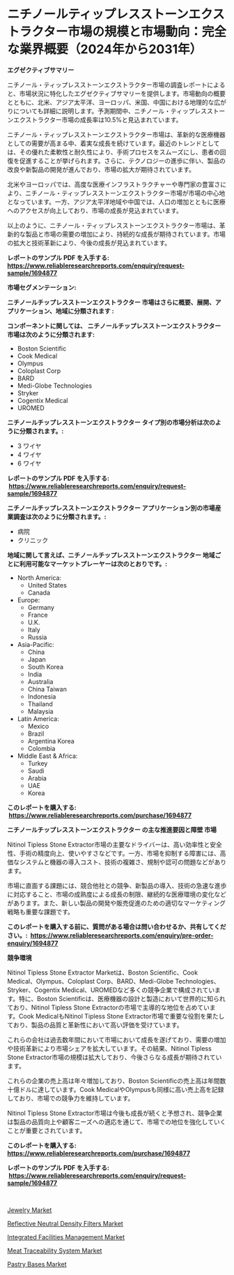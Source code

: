 <p><h1>ニチノールティップレスストーンエクストラクター市場の規模と市場動向：完全な業界概要（2024年から2031年）</h1></p><p><strong>エグゼクティブサマリー</strong></p>
<p><p>ニチノール・ティップレスストーンエクストラクター市場の調査レポートによると、市場状況に特化したエグゼクティブサマリーを提供します。市場動向の概要とともに、北米、アジア太平洋、ヨーロッパ、米国、中国における地理的な広がりについても詳細に説明します。予測期間中、ニチノール・ティップレスストーンエクストラクター市場の成長率は10.5%と見込まれています。</p><p>ニチノール・ティップレスストーンエクストラクター市場は、革新的な医療機器としての需要が高まる中、着実な成長を続けています。最近のトレンドとしては、その優れた柔軟性と耐久性により、手術プロセスをスムーズにし、患者の回復を促進することが挙げられます。さらに、テクノロジーの進歩に伴い、製品の改良や新製品の開発が進んでおり、市場の拡大が期待されています。</p><p>北米やヨーロッパでは、高度な医療インフラストラクチャーや専門家の豊富さにより、ニチノール・ティップレスストーンエクストラクター市場が市場の中心地となっています。一方、アジア太平洋地域や中国では、人口の増加とともに医療へのアクセスが向上しており、市場の成長が見込まれています。</p><p>以上のように、ニチノール・ティップレスストーンエクストラクター市場は、革新的な製品と市場の需要の増加により、持続的な成長が期待されています。市場の拡大と技術革新により、今後の成長が見込まれています。</p></p>
<p><strong>レポートのサンプル PDF を入手する: <a href="https://www.reliableresearchreports.com/enquiry/request-sample/1694877">https://www.reliableresearchreports.com/enquiry/request-sample/1694877</a></strong></p>
<p><strong>市場セグメンテーション:</strong></p>
<p><strong> ニチノールチップレスストーンエクストラクター 市場はさらに概要、展開、アプリケーション、地域に分類されます :</strong></p>
<p><strong>コンポーネントに関しては、 ニチノールチップレスストーンエクストラクター 市場は次のように分類されます: &nbsp;</strong></p>
<p><ul><li>Boston Scientific</li><li>Cook Medical</li><li>Olympus</li><li>Coloplast Corp</li><li>BARD</li><li>Medi-Globe Technologies</li><li>Stryker</li><li>Cogentix Medical</li><li>UROMED</li></ul></p>
<p><strong> ニチノールチップレスストーンエクストラクター タイプ別の市場分析は次のように分類されます。:</strong></p>
<p><ul><li>3 ワイヤ</li><li>4 ワイヤ</li><li>6 ワイヤ</li></ul></p>
<p><strong>レポートのサンプル PDF を入手する: &nbsp;<a href="https://www.reliableresearchreports.com/enquiry/request-sample/1694877">https://www.reliableresearchreports.com/enquiry/request-sample/1694877</a></strong></p>
<p><strong> ニチノールチップレスストーンエクストラクター アプリケーション別の市場産業調査は次のように分類されます。:</strong></p>
<p><ul><li>病院</li><li>クリニック</li></ul></p>
<p><strong>地域に関して言えば、ニチノールチップレスストーンエクストラクター 地域ごとに利用可能なマーケットプレーヤーは次のとおりです。:</strong></p>
<p><ul>
    <li>
        North America:
        <ul>
            <li>United States</li>
            <li>Canada</li>
        </ul>
    </li>
    <li>
        Europe:
        <ul>
            <li>Germany</li>
            <li>France</li>
            <li>U.K.</li>
            <li>Italy</li>
            <li>Russia</li>
        </ul>
    </li>
    <li>
        Asia-Pacific:
        <ul>
            <li>China</li>
            <li>Japan</li>
            <li>South Korea</li>
            <li>India</li>
            <li>Australia</li>
            <li>China Taiwan</li>
            <li>Indonesia</li>
            <li>Thailand</li>
            <li>Malaysia</li>
        </ul>
    </li>
    <li>
        Latin America:
        <ul>
            <li>Mexico</li>
            <li>Brazil</li>
            <li>Argentina Korea</li>
            <li>Colombia</li>
        </ul>
    </li>
    <li>
        Middle East & Africa:
        <ul>
            <li>Turkey</li>
            <li>Saudi</li>
            <li>Arabia</li>
            <li>UAE</li>
            <li>Korea</li>
        </ul>
    </li>
    </ul></p>
<p><strong>このレポートを購入する: &nbsp;<a href="https://www.reliableresearchreports.com/purchase/1694877">https://www.reliableresearchreports.com/purchase/1694877</a></strong></p>
<p><strong>ニチノールチップレスストーンエクストラクター の主な推進要因と障壁 市場</strong></p>
<p><p>Nitinol Tipless Stone Extractor市場の主要なドライバーは、高い効率性と安全性、手術の精度向上、使いやすさなどです。一方、市場を抑制する障害には、高価なシステムと機器の導入コスト、技術の複雑さ、規制や認可の問題などがあります。</p><p>市場に直面する課題には、競合他社との競争、新製品の導入、技術の急速な進歩に対応すること、市場の成熟度による成長の制限、継続的な医療環境の変化などがあります。また、新しい製品の開発や販売促進のための適切なマーケティング戦略も重要な課題です。</p></p>
<p><strong>このレポートを購入する前に、質問がある場合は問い合わせるか、共有してください。:&nbsp; <a href="https://www.reliableresearchreports.com/enquiry/pre-order-enquiry/1694877">https://www.reliableresearchreports.com/enquiry/pre-order-enquiry/1694877</a></strong></p>
<p><strong>競争環境</strong></p>
<p><p>Nitinol Tipless Stone Extractor Marketは、Boston Scientific、Cook Medical、Olympus、Coloplast Corp、BARD、Medi-Globe Technologies、Stryker、Cogentix Medical、UROMEDなど多くの競争企業で構成されています。特に、Boston Scientificは、医療機器の設計と製造において世界的に知られており、Nitinol Tipless Stone Extractorの市場で主導的な地位を占めています。Cook MedicalもNitinol Tipless Stone Extractor市場で重要な役割を果たしており、製品の品質と革新性において高い評価を受けています。</p><p>これらの会社は過去数年間において市場において成長を遂げており、需要の増加や技術革新により市場シェアを拡大しています。その結果、Nitinol Tipless Stone Extractor市場の規模は拡大しており、今後さらなる成長が期待されています。</p><p>これらの企業の売上高は年々増加しており、Boston Scientificの売上高は年間数十億ドルに達しています。Cook MedicalやOlympusも同様に高い売上高を記録しており、市場での競争力を維持しています。</p><p>Nitinol Tipless Stone Extractor市場は今後も成長が続くと予想され、競争企業は製品の品質向上や顧客ニーズへの適応を通じて、市場での地位を強化していくことが重要とされています。</p></p>
<p><strong>このレポートを購入する: &nbsp; <a href="https://www.reliableresearchreports.com/purchase/1694877">https://www.reliableresearchreports.com/purchase/1694877</a></strong></p>
<p><strong>レポートのサンプル PDF を入手する: &nbsp;<a href="https://www.reliableresearchreports.com/enquiry/request-sample/1694877">https://www.reliableresearchreports.com/enquiry/request-sample/1694877</a></strong><strong></strong></p>
<p>&nbsp;</p>
<p><p><a href="https://view.publitas.com/reportprime-1/jewelry-market-research-report-unlocks-analysis-on-the-market-financial-status-market-size-and-market-revenue-upto-2031/">Jewelry Market</a></p><p><a href="https://github.com/Hazelklievgspy6vdcsmu106w/Market-Research-Report-List-1/blob/main/reflective-neutral-density-filters-market.md">Reflective Neutral Density Filters Market</a></p><p><a href="https://view.publitas.com/reportprime-1/integrated-facilities-management-market-with-the-goal-of-estimating-the-market-size-and-future-growth-potential-of-various-market-segments-based-on-component-applications-end-user-and-region/">Integrated Facilities Management Market</a></p><p><a href="https://scarlet-rocket-c63.notion.site/Meat-Traceability-System-Market-Research-Report-Provides-Critical-Insights-that-can-help-Shape-Busin-187bab1c56a54e8697109f8282318f3a">Meat Traceability System Market</a></p><p><a href="https://fearless-okapi-6c8.notion.site/Pastry-Bases-Market-Offer-Valuable-Insights-into-Market-Size-Market-Share-Market-Trends-and-Proje-206ce814e9434f24a6ad033b1a7f80d2">Pastry Bases Market</a></p></p>